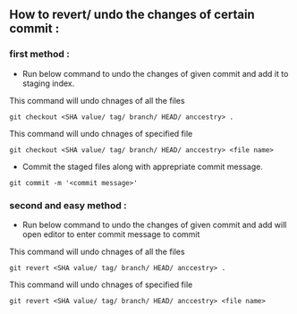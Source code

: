 ## How to revert/ undo the changes of certain commit :

### first method :


- Run below command to undo the changes of given commit and add it to staging index.

This command will undo chnages of all the files 

```
git checkout <SHA value/ tag/ branch/ HEAD/ anccestry> .
```

This command will undo chnages of specified file 

```
git checkout <SHA value/ tag/ branch/ HEAD/ anccestry> <file name>
```

- Commit the staged files along with apprepriate commit message.

```
git commit -m '<commit message>'
```

### second and easy method :

- Run below command to undo the changes of given commit and add will open editor to enter commit message to commit

This command will undo chnages of all the files 

```
git revert <SHA value/ tag/ branch/ HEAD/ anccestry> .
```

This command will undo chnages of specified file 

```
git revert <SHA value/ tag/ branch/ HEAD/ anccestry> <file name>
```



